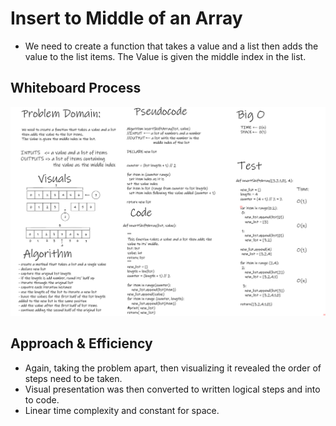 # Insert to Middle of an Array

- We need to create a function that takes a value and a list then adds the value to the list items.
The Value is given the middle index in the list.

## Whiteboard Process

![insertShiftArray](insertShiftArray.PNG)

## Approach & Efficiency

- Again, taking the problem apart, then visualizing it revealed the order of steps need to be taken.
- Visual presentation was then converted to written logical steps and into to code.
- Linear time complexity and constant for space.
